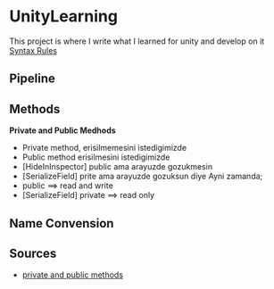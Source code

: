 # UnityLearning
This project is where I write what I learned for unity and develop on it <br/>
[Syntax Rules](https://docs.github.com/en/get-started/writing-on-github/getting-started-with-writing-and-formatting-on-github/basic-writing-and-formatting-syntax)
## Pipeline

## Methods

**Private and Public Medhods**
- Private method,  erisilmemesini istedigimizde
- Public method erisilmesini istedigimizde 
- [HideInInspector] public ama arayuzde gozukmesin
- [SerializeField] prite ama arayuzde gozuksun diye
Ayni zamanda; 
- public ==> read and write
- [SerializeField] private ==> read only
## Name Convension




## Sources
- [private and public methods](https://stackoverflow.com/questions/52906797/when-should-i-use-public-private-or-serializefield-unity-c-sharp)
